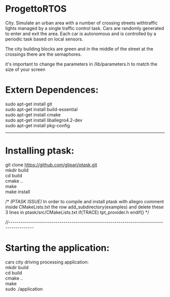 # ProgettoRTOS
City. ​Simulate ​an ​urban ​area ​with ​a number ​of crossing ​streets ​with ​traffic lights
managed ​by a single traffic control task. Cars are randomly generated to enter and
exit the​ area. Each car is autonomous and is controlled by a periodic task based on
local sensors.

The city building blocks are green and in the middle of the street at the crossings
there are the semaphores.

it's important to change the parameters in /lib/parameters.h to match the size of your screen

# Extern Dependences:

sudo apt-get install git\
sudo apt-get install build-essential\
sudo apt-get install cmake\
sudo apt-get install liballegro4.2-dev\
sudo apt-get install pkg-config

--------------------------------------------------------------------------------------------

# Installing ptask:

git clone https://github.com/glipari/ptask.git \
mkdir build\
cd build\
cmake ..\
make\
make install

/* 
  _(PTASK ISSUE)_
  In order to compile and install ptask with allegro comment inside CMakeLists.txt the row
  add_subdirectory(examples)
  and delete these 3 lines in ptask/src/CMakeLists.txt
  if(TRACE)
   tpt_provider.h
  endif()
*/

//------------------------------------------------------------------------------------------

# Starting the application:

cars city driving processing application:\
mkdir build\
cd build\
cmake ..\
make\
sudo ./application

